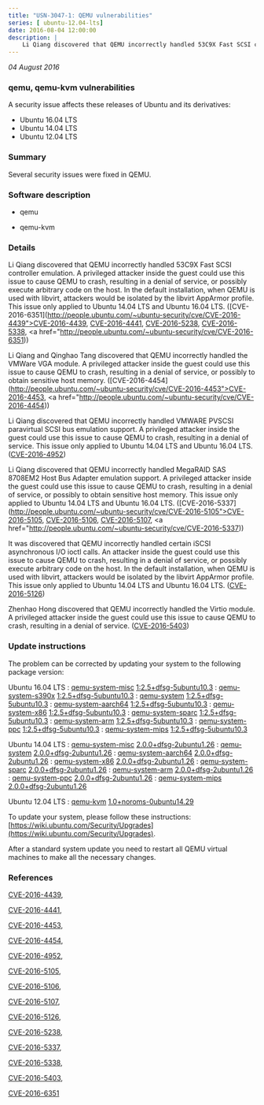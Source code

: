 ```yaml
---
title: "USN-3047-1: QEMU vulnerabilities"
series: [ ubuntu-12.04-lts]
date: 2016-08-04 12:00:00
description: |
    Li Qiang discovered that QEMU incorrectly handled 53C9X Fast SCSI controller emulation. A privileged attacker inside the guest could use this issue to cause QEMU to crash, resulting in a denial of service, or possibly execute arbitrary code on the host. In the default installation, when QEMU is used with libvirt, attackers would be isolated by the libvirt AppArmor profile. This issue only applied to Ubuntu 14.04 LTS and Ubuntu 16.04 LTS. ([CVE-2016-6351](http://people.ubuntu.com/~ubuntu-security/cve/CVE-2016-4439">CVE-2016-4439</a>, <a href="http://people.ubuntu.com/~ubuntu-security/cve/CVE-2016-4441">CVE-2016-4441</a>, <a href="http://people.ubuntu.com/~ubuntu-security/cve/CVE-2016-5238">CVE-2016-5238</a>, <a href="http://people.ubuntu.com/~ubuntu-security/cve/CVE-2016-5338">CVE-2016-5338</a>, <a href="http://people.ubuntu.com/~ubuntu-security/cve/CVE-2016-6351))
--- 
```

 
 

*04 August 2016*

### qemu, qemu-kvm vulnerabilities

A security issue affects these releases of Ubuntu and its derivatives:

* Ubuntu 16.04 LTS
* Ubuntu 14.04 LTS
* Ubuntu 12.04 LTS

### Summary

Several security issues were fixed in QEMU. 

### Software description

* qemu 

* qemu-kvm 

### Details

Li Qiang discovered that QEMU incorrectly handled 53C9X Fast SCSI controller emulation. A privileged attacker inside the guest could use this issue to cause QEMU to crash, resulting in a denial of service, or possibly execute arbitrary code on the host. In the default installation, when QEMU is used with libvirt, attackers would be isolated by the libvirt AppArmor profile. This issue only applied to Ubuntu 14.04 LTS and Ubuntu 16.04 LTS. ([CVE-2016-6351](http://people.ubuntu.com/~ubuntu-security/cve/CVE-2016-4439">CVE-2016-4439</a>, <a href="http://people.ubuntu.com/~ubuntu-security/cve/CVE-2016-4441">CVE-2016-4441</a>, <a href="http://people.ubuntu.com/~ubuntu-security/cve/CVE-2016-5238">CVE-2016-5238</a>, <a href="http://people.ubuntu.com/~ubuntu-security/cve/CVE-2016-5338">CVE-2016-5338</a>, <a href="http://people.ubuntu.com/~ubuntu-security/cve/CVE-2016-6351))

Li Qiang and Qinghao Tang discovered that QEMU incorrectly handled the VMWare VGA module. A privileged attacker inside the guest could use this issue to cause QEMU to crash, resulting in a denial of service, or possibly to obtain sensitive host memory. ([CVE-2016-4454](http://people.ubuntu.com/~ubuntu-security/cve/CVE-2016-4453">CVE-2016-4453</a>, <a href="http://people.ubuntu.com/~ubuntu-security/cve/CVE-2016-4454))

Li Qiang discovered that QEMU incorrectly handled VMWARE PVSCSI paravirtual SCSI bus emulation support. A privileged attacker inside the guest could use this issue to cause QEMU to crash, resulting in a denial of service. This issue only applied to Ubuntu 14.04 LTS and Ubuntu 16.04 LTS. ([CVE-2016-4952](http://people.ubuntu.com/~ubuntu-security/cve/CVE-2016-4952))

Li Qiang discovered that QEMU incorrectly handled MegaRAID SAS 8708EM2 Host Bus Adapter emulation support. A privileged attacker inside the guest could use this issue to cause QEMU to crash, resulting in a denial of service, or possibly to obtain sensitive host memory. This issue only applied to Ubuntu 14.04 LTS and Ubuntu 16.04 LTS. ([CVE-2016-5337](http://people.ubuntu.com/~ubuntu-security/cve/CVE-2016-5105">CVE-2016-5105</a>, <a href="http://people.ubuntu.com/~ubuntu-security/cve/CVE-2016-5106">CVE-2016-5106</a>, <a href="http://people.ubuntu.com/~ubuntu-security/cve/CVE-2016-5107">CVE-2016-5107</a>, <a href="http://people.ubuntu.com/~ubuntu-security/cve/CVE-2016-5337))

It was discovered that QEMU incorrectly handled certain iSCSI asynchronous I/O ioctl calls. An attacker inside the guest could use this issue to cause QEMU to crash, resulting in a denial of service, or possibly execute arbitrary code on the host. In the default installation, when QEMU is used with libvirt, attackers would be isolated by the libvirt AppArmor profile. This issue only applied to Ubuntu 14.04 LTS and Ubuntu 16.04 LTS. ([CVE-2016-5126](http://people.ubuntu.com/~ubuntu-security/cve/CVE-2016-5126))

Zhenhao Hong discovered that QEMU incorrectly handled the Virtio module. A privileged attacker inside the guest could use this issue to cause QEMU to crash, resulting in a denial of service. ([CVE-2016-5403](http://people.ubuntu.com/~ubuntu-security/cve/CVE-2016-5403)) 

### Update instructions

The problem can be corrected by updating your system to the following package version:

Ubuntu 16.04 LTS
 : [qemu-system-misc](https://launchpad.net/ubuntu/+source/qemu) <span> [1:2.5+dfsg-5ubuntu10.3](https://launchpad.net/ubuntu/+source/qemu/1:2.5+dfsg-5ubuntu10.3) </span> 
 : [qemu-system-s390x](https://launchpad.net/ubuntu/+source/qemu) <span> [1:2.5+dfsg-5ubuntu10.3](https://launchpad.net/ubuntu/+source/qemu/1:2.5+dfsg-5ubuntu10.3) </span> 
 : [qemu-system](https://launchpad.net/ubuntu/+source/qemu) <span> [1:2.5+dfsg-5ubuntu10.3](https://launchpad.net/ubuntu/+source/qemu/1:2.5+dfsg-5ubuntu10.3) </span> 
 : [qemu-system-aarch64](https://launchpad.net/ubuntu/+source/qemu) <span> [1:2.5+dfsg-5ubuntu10.3](https://launchpad.net/ubuntu/+source/qemu/1:2.5+dfsg-5ubuntu10.3) </span> 
 : [qemu-system-x86](https://launchpad.net/ubuntu/+source/qemu) <span> [1:2.5+dfsg-5ubuntu10.3](https://launchpad.net/ubuntu/+source/qemu/1:2.5+dfsg-5ubuntu10.3) </span> 
 : [qemu-system-sparc](https://launchpad.net/ubuntu/+source/qemu) <span> [1:2.5+dfsg-5ubuntu10.3](https://launchpad.net/ubuntu/+source/qemu/1:2.5+dfsg-5ubuntu10.3) </span> 
 : [qemu-system-arm](https://launchpad.net/ubuntu/+source/qemu) <span> [1:2.5+dfsg-5ubuntu10.3](https://launchpad.net/ubuntu/+source/qemu/1:2.5+dfsg-5ubuntu10.3) </span> 
 : [qemu-system-ppc](https://launchpad.net/ubuntu/+source/qemu) <span> [1:2.5+dfsg-5ubuntu10.3](https://launchpad.net/ubuntu/+source/qemu/1:2.5+dfsg-5ubuntu10.3) </span> 
 : [qemu-system-mips](https://launchpad.net/ubuntu/+source/qemu) <span> [1:2.5+dfsg-5ubuntu10.3](https://launchpad.net/ubuntu/+source/qemu/1:2.5+dfsg-5ubuntu10.3) </span> 

Ubuntu 14.04 LTS
 : [qemu-system-misc](https://launchpad.net/ubuntu/+source/qemu) <span> [2.0.0+dfsg-2ubuntu1.26](https://launchpad.net/ubuntu/+source/qemu/2.0.0+dfsg-2ubuntu1.26) </span> 
 : [qemu-system](https://launchpad.net/ubuntu/+source/qemu) <span> [2.0.0+dfsg-2ubuntu1.26](https://launchpad.net/ubuntu/+source/qemu/2.0.0+dfsg-2ubuntu1.26) </span> 
 : [qemu-system-aarch64](https://launchpad.net/ubuntu/+source/qemu) <span> [2.0.0+dfsg-2ubuntu1.26](https://launchpad.net/ubuntu/+source/qemu/2.0.0+dfsg-2ubuntu1.26) </span> 
 : [qemu-system-x86](https://launchpad.net/ubuntu/+source/qemu) <span> [2.0.0+dfsg-2ubuntu1.26](https://launchpad.net/ubuntu/+source/qemu/2.0.0+dfsg-2ubuntu1.26) </span> 
 : [qemu-system-sparc](https://launchpad.net/ubuntu/+source/qemu) <span> [2.0.0+dfsg-2ubuntu1.26](https://launchpad.net/ubuntu/+source/qemu/2.0.0+dfsg-2ubuntu1.26) </span> 
 : [qemu-system-arm](https://launchpad.net/ubuntu/+source/qemu) <span> [2.0.0+dfsg-2ubuntu1.26](https://launchpad.net/ubuntu/+source/qemu/2.0.0+dfsg-2ubuntu1.26) </span> 
 : [qemu-system-ppc](https://launchpad.net/ubuntu/+source/qemu) <span> [2.0.0+dfsg-2ubuntu1.26](https://launchpad.net/ubuntu/+source/qemu/2.0.0+dfsg-2ubuntu1.26) </span> 
 : [qemu-system-mips](https://launchpad.net/ubuntu/+source/qemu) <span> [2.0.0+dfsg-2ubuntu1.26](https://launchpad.net/ubuntu/+source/qemu/2.0.0+dfsg-2ubuntu1.26) </span> 

Ubuntu 12.04 LTS
 : [qemu-kvm](https://launchpad.net/ubuntu/+source/qemu-kvm) <span> [1.0+noroms-0ubuntu14.29](https://launchpad.net/ubuntu/+source/qemu-kvm/1.0+noroms-0ubuntu14.29) </span> 

To update your system, please follow these instructions: [https://wiki.ubuntu.com/Security/Upgrades](https://wiki.ubuntu.com/Security/Upgrades).

After a standard system update you need to restart all QEMU virtual machines to make all the necessary changes. 

### References

 
 [CVE-2016-4439](http://people.ubuntu.com/~ubuntu-security/cve/CVE-2016-4439), 

 [CVE-2016-4441](http://people.ubuntu.com/~ubuntu-security/cve/CVE-2016-4441), 

 [CVE-2016-4453](http://people.ubuntu.com/~ubuntu-security/cve/CVE-2016-4453), 

 [CVE-2016-4454](http://people.ubuntu.com/~ubuntu-security/cve/CVE-2016-4454), 

 [CVE-2016-4952](http://people.ubuntu.com/~ubuntu-security/cve/CVE-2016-4952), 

 [CVE-2016-5105](http://people.ubuntu.com/~ubuntu-security/cve/CVE-2016-5105), 

 [CVE-2016-5106](http://people.ubuntu.com/~ubuntu-security/cve/CVE-2016-5106), 

 [CVE-2016-5107](http://people.ubuntu.com/~ubuntu-security/cve/CVE-2016-5107), 

 [CVE-2016-5126](http://people.ubuntu.com/~ubuntu-security/cve/CVE-2016-5126), 

 [CVE-2016-5238](http://people.ubuntu.com/~ubuntu-security/cve/CVE-2016-5238), 

 [CVE-2016-5337](http://people.ubuntu.com/~ubuntu-security/cve/CVE-2016-5337), 

 [CVE-2016-5338](http://people.ubuntu.com/~ubuntu-security/cve/CVE-2016-5338), 

 [CVE-2016-5403](http://people.ubuntu.com/~ubuntu-security/cve/CVE-2016-5403), 

 [CVE-2016-6351](http://people.ubuntu.com/~ubuntu-security/cve/CVE-2016-6351)
 

